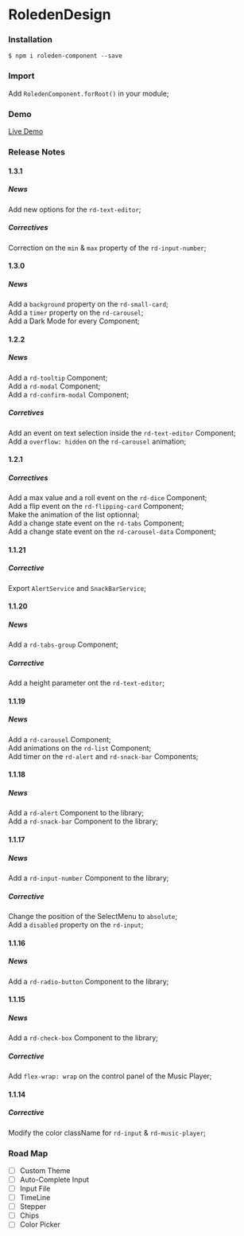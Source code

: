 # RoledenDesign

### Installation

`$ npm i roleden-component --save`

### Import
Add `RoledenComponent.forRoot()` in your module;

### Demo

[Live Demo](http://roleden-design.herokuapp.com/)

### Release Notes

#### 1.3.1
##### News
Add new options for the `rd-text-editor`;

##### Correctives
Correction on the `min` & `max` property of the `rd-input-number`;

#### 1.3.0
##### News
Add a `background` property on the `rd-small-card`;\
Add a `timer` property on the `rd-carousel`;\
Add a Dark Mode for every Component;

#### 1.2.2
##### News
Add a `rd-tooltip` Component;\
Add a `rd-modal` Component;\
Add a `rd-confirm-modal` Component;

##### Corretives
Add an event on text selection inside the `rd-text-editor` Component;\
Add a `overflow: hidden` on the `rd-carousel` animation;

#### 1.2.1
##### Correctives
Add a max value and a roll event on the `rd-dice` Component;\
Add a flip event on the `rd-flipping-card` Component;\
Make the animation of the list optionnal;\
Add a change state event on the `rd-tabs` Component;\
Add a change state event on the `rd-carousel-data` Component;

#### 1.1.21
##### Corrective
Export `AlertService` and `SnackBarService`;

#### 1.1.20
##### News
Add a `rd-tabs-group` Component;

##### Corrective
Add a height parameter ont the `rd-text-editor`;

#### 1.1.19
##### News
Add a `rd-carousel` Component;\
Add animations on the `rd-list` Component;\
Add timer on the `rd-alert` and `rd-snack-bar` Components;

#### 1.1.18
##### News
Add a `rd-alert` Component to the library;\
Add a `rd-snack-bar` Component to the library;

#### 1.1.17
##### News
Add a `rd-input-number` Component to the library;

##### Corrective
Change the position of the SelectMenu to `absolute`;\
Add a `disabled` property on the `rd-input`;

#### 1.1.16
##### News
Add a `rd-radio-button` Component to the library;

#### 1.1.15
##### News
Add a `rd-check-box` Component to the library;

##### Corrective
Add `flex-wrap: wrap` on the control panel of the Music Player;

#### 1.1.14
##### Corrective
Modify the color className for `rd-input` & `rd-music-player`;

### Road Map

- [ ] Custom Theme
- [ ] Auto-Complete Input
- [ ] Input File
- [ ] TimeLine
- [ ] Stepper
- [ ] Chips
- [ ] Color Picker
